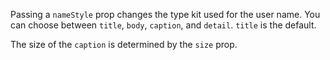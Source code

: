 Passing a `nameStyle` prop changes the type kit used for the user name. You can choose between `title`, `body`, `caption`, and `detail`. `title` is the default.

The size of the `caption` is determined by the `size` prop.
